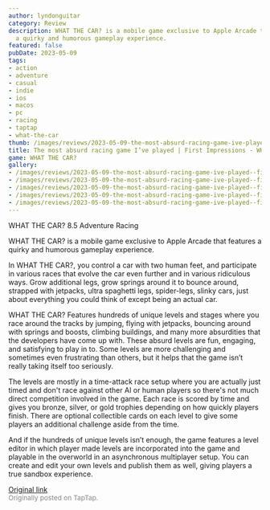 ```yaml
---
author: lyndonguitar
category: Review
description: WHAT THE CAR? is a mobile game exclusive to Apple Arcade that features
  a quirky and humorous gameplay experience.
featured: false
pubDate: 2023-05-09
tags:
- action
- adventure
- casual
- indie
- ios
- macos
- pc
- racing
- taptap
- what-the-car
thumb: /images/reviews/2023-05-09-the-most-absurd-racing-game-ive-played--first-impressions---what-the-car-0.avif
title: The most absurd racing game I’ve played | First Impressions - WHAT THE CAR?
game: WHAT THE CAR?
gallery:
- /images/reviews/2023-05-09-the-most-absurd-racing-game-ive-played--first-impressions---what-the-car-0.avif
- /images/reviews/2023-05-09-the-most-absurd-racing-game-ive-played--first-impressions---what-the-car-1.avif
- /images/reviews/2023-05-09-the-most-absurd-racing-game-ive-played--first-impressions---what-the-car-2.avif
- /images/reviews/2023-05-09-the-most-absurd-racing-game-ive-played--first-impressions---what-the-car-3.avif
- /images/reviews/2023-05-09-the-most-absurd-racing-game-ive-played--first-impressions---what-the-car-4.avif
---
```

WHAT THE CAR?
8.5
Adventure
Racing

WHAT THE CAR? is a mobile game exclusive to Apple Arcade that features a quirky and humorous gameplay experience.

In WHAT THE CAR?, you control a car with two human feet, and participate in various races that evolve the car even further and in various ridiculous ways. Grow additional legs, grow springs around it to bounce around, strapped with jetpacks, ultra spaghetti legs, spider-legs, slinky cars, just about everything you could think of except being an actual car.

WHAT THE CAR? Features hundreds of unique levels and stages where you race around the tracks by jumping, flying with jetpacks, bouncing around with springs and boosts, climbing buildings, and many more absurdities that the developers have come up with. These absurd levels are fun, engaging, and satisfying to play in to. Some levels are more challenging and sometimes even frustrating than others, but it helps that the game isn’t really taking itself too seriously.

The levels are mostly in a time-attack race setup where you are actually just timed and don't race against other AI or human players so there's not much direct competition involved in the game. Each race is scored by time and gives you bronze, silver, or gold trophies depending on how quickly players finish. There are optional collectible cards on each level to give some players an additional challenge aside from the time.

And if the hundreds of unique levels isn’t enough, the game features a level editor in which player made levels are incorporated into the game and playable in the overworld in an asynchronous multiplayer setup. You can create and edit your own levels and publish them as well, giving players a true sandbox experience.

[Original link](https://www.taptap.io/post/5385920)<br><span style="font-size: 0.95em; color: #888;">Originally posted on TapTap.</span>